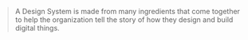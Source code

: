 <blockquote> A Design System is made from many ingredients that come together to help the organization tell the story of how they design and build digital things.</blockquote>
